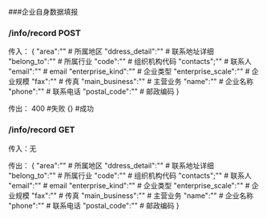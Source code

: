 ###企业自身数据填报

### /info/record POST

传入：
{
    "area":""  # 所属地区
    "ddress_detail":""  # 联系地址详细
    "belong_to":""  # 所属行业
    "code":""  # 组织机构代码
    "contacts";""  # 联系人
    "email":""  # email
    "enterprise_kind":""  # 企业类型
    "enterprise_scale":""  # 企业规模
    "fax":""  # 传真
    "main_business":""  # 主营业务
    "name":""  # 企业名称
    "phone":""  # 联系电话
    "postal_code":""  # 邮政编码
}

传出：
400 #失败
{} #成功

### /info/record GET

传入：无

传出：
{
    "area":""  # 所属地区
    "ddress_detail":""  # 联系地址详细
    "belong_to":""  # 所属行业
    "code":""  # 组织机构代码
    "contacts";""  # 联系人
    "email":""  # email
    "enterprise_kind":""  # 企业类型
    "enterprise_scale":""  # 企业规模
    "fax":""  # 传真
    "main_business":""  # 主营业务
    "name":""  # 企业名称
    "phone":""  # 联系电话
    "postal_code":""  # 邮政编码
}
